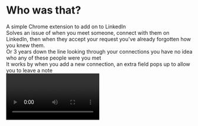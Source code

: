 # Who was that?
A simple Chrome extension to add on to LinkedIn <br />
Solves an issue of when you meet someone, connect with them on LinkedIn, then when they accept your request you've already forgotten how you knew them.<br />
Or 3 years down the line looking through your connections you have no idea who any of these people were you met<br />
It works by when you add a new connection, an extra field pops up to allow you to leave a note <br />
<video src='./WWT-start.mov' width="50%" />
